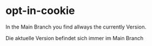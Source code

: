 # opt-in-cookie

In the Main Branch you find allways the currently Version. 

Die aktuelle Version befindet sich immer im Main Branch
